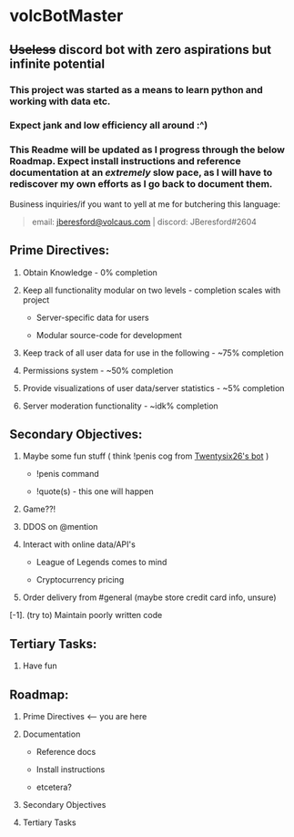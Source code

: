 # volcBotMaster
## ~~Useless~~ discord bot with zero aspirations but infinite potential

### This project was started as a means to learn python and working with data etc.
### Expect jank and low efficiency all around :^)
### This Readme will be updated as I progress through the below Roadmap. Expect install instructions and reference documentation at an **_extremely_** slow pace, as I will have to rediscover my own efforts as I go back to document them.

Business inquiries/if you want to yell at me for butchering this language:
> email: jberesford@volcaus.com | discord: JBeresford#2604

## Prime Directives:

1. Obtain Knowledge - 0% completion

2. Keep all functionality modular on two levels - completion scales with project

   - Server-specific data for users

   - Modular source-code for development

3. Keep track of all user data for use in the following - ~75% completion

4. Permissions system - ~50% completion

5. Provide visualizations of user data/server statistics - ~5% completion

6. Server moderation functionality - ~idk% completion
    
    
## Secondary Objectives:

1. Maybe some fun stuff ( think !penis cog from [Twentysix26's bot](https://github.com/Twentysix26/26-Cogs) )
    
   - !penis command
        
   - !quote(s) - this one will happen
    
2. Game??!

3. DDOS on @mention

4. Interact with online data/API's

    - League of Legends comes to mind

    - Cryptocurrency pricing

5. Order delivery from #general (maybe store credit card info, unsure)

[-1]. (try to) Maintain poorly written code
    
## Tertiary Tasks:

1. Have fun

## Roadmap:

1. Prime Directives <-- you are here

2. Documentation

   - Reference docs

   - Install instructions

   - etcetera?

3. Secondary Objectives

4. Tertiary Tasks
